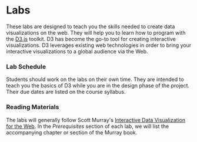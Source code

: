 # Labs

These labs are designed to teach you the skills needed to create data visualizations on the web. They will help you to learn how to program with the [D3.js](https://d3js.org/) toolkit. D3 has become the go-to tool for creating interactive visualizations. D3 leverages existing web technologies in order to bring your interactive visualizations to a global audience via the Web.

### Lab Schedule

Students should work on the labs on their own time. They are intended to teach you the basics of D3 while you are in the design phase of the project. Their due dates are listed on the course syllabus.


### Reading Materials

The labs will generally follow Scott Murray's [Interactive Data Visualization for the Web](https://alignedleft.com/work/d3-book-2e). In the _Prerequisites_ section of each lab, we will list the accompanying chapter or section of the Murray book.
